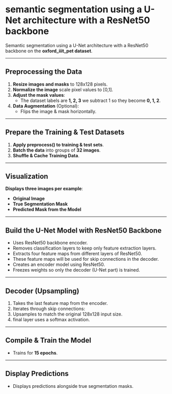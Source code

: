 # **semantic segmentation** using a **U-Net architecture with a ResNet50 backbone**  

Semantic segmentation using a U-Net architecture with a ResNet50 backbone on the **oxford_iiit_pet dataset**.

---

## **Preprocessing the Data**

1. **Resize images and masks** to 128x128 pixels.
2. **Normalize the image** scale pixel values to [0,1].
3. **Adjust the mask values**:
   - The dataset labels are **1, 2, 3**  we subtract 1 so they become **0, 1, 2**.
4. **Data Augmentation** (Optional):
   - Flips the image & mask horizontally.

---

## **Prepare the Training & Test Datasets**

1. **Apply preprocess() to training & test sets**.
2. **Batch the data** into groups of **32 images**.
3. **Shuffle & Cache Training Data**.

---

## **Visualization**

**Displays three images per example**:
   - **Original Image**
   - **True Segmentation Mask**
   - **Predicted Mask from the Model**

---

## **Build the U-Net Model with ResNet50 Backbone**

- Uses ResNet50 backbone encoder.
- Removes classification layers to keep only feature extraction layers.
- Extracts four feature maps from different layers of ResNet50.
- These feature maps will be used for skip connections in the decoder.
- Creates an encoder model using ResNet50.
- Freezes weights so only the decoder (U-Net part) is trained.

---

## **Decoder (Upsampling)**

1. Takes the last feature map from the encoder.
2. Iterates through skip connections:
3. Upsamples to match the original 128x128 input size.
4. final layer uses a softmax activation.

---

## **Compile & Train the Model**

- Trains for **15 epochs**.

---

## **Display Predictions**

- Displays predictions alongside true segmentation masks.

